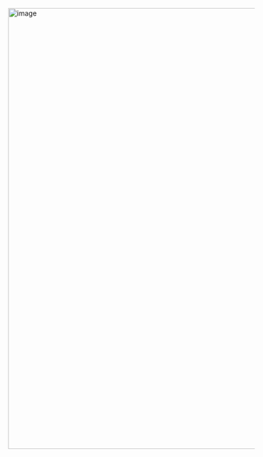 <img width="1600" height="900" alt="image" src="https://github.com/user-attachments/assets/3a94ca54-40f2-4715-8e4a-898cc6abcaf0" />
